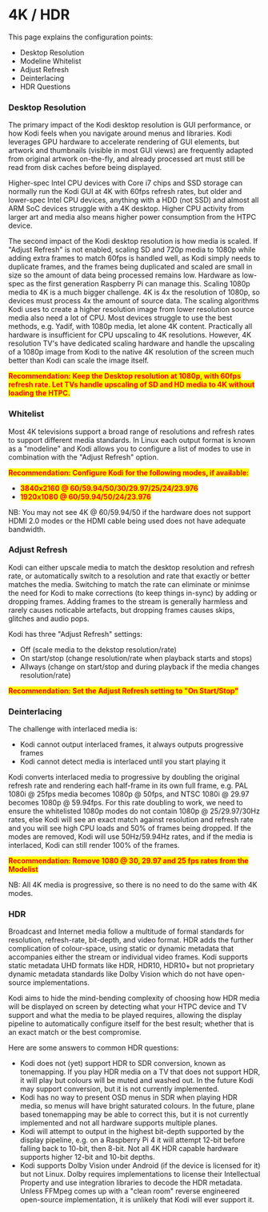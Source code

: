 # 4K / HDR

This page explains the configuration points:

* Desktop Resolution
* Modeline Whitelist
* Adjust Refresh
* Deinterlacing
* HDR Questions

### Desktop Resolution

The primary impact of the Kodi desktop resolution is GUI performance, or how Kodi feels when you navigate around menus and libraries. Kodi leverages GPU hardware to accelerate rendering of GUI elements, but artwork and thumbnails (visible in most GUI views) are frequently adapted from original artwork on-the-fly, and already processed art must still be read from disk caches before being displayed.

Higher-spec Intel CPU devices with Core i7 chips and SSD storage can normally run the Kodi GUI at 4K with 60fps refresh rates, but older and lower-spec Intel CPU devices, anything with a HDD (not SSD) and almost all ARM SoC devices struggle with a 4K desktop. Higher CPU activity from larger art and media also means higher power consumption from the HTPC device.

The second impact of the Kodi desktop resolution is how media is scaled. If "Adjust Refresh" is not enabled, scaling SD and 720p media to 1080p while adding extra frames to match 60fps is handled well, as Kodi simply needs to duplicate frames, and the frames being duplicated and scaled are small in size so the amount of data being processed remains low. Hardware as low-spec as the first generation Raspberry Pi can manage this. Scaling 1080p media to 4K is a much bigger challenge. 4K is 4x the resolution of 1080p, so devices must process 4x the amount of source data. The scaling algorithms Kodi uses to create a higher resolution image from lower resolution source media also need a lot of CPU. Most devices struggle to use the best methods, e.g. Yadif, with 1080p media, let alone 4K content. Practically all hardware is insufficient for CPU upscaling to 4K resolutions. However, 4K resolution TV's have dedicated scaling hardware and handle the upscaling of a 1080p image from Kodi to the native 4K resolution of the screen much better than Kodi can scale the image itself.

<mark style="color:red;">**Recommendation: Keep the Desktop resolution at 1080p, with 60fps refresh rate. Let TVs handle upscaling of SD and HD media to 4K without loading the HTPC.**</mark>

### Whitelist

Most 4K televisions support a broad range of resolutions and refresh rates to support different media standards. In Linux each output format is known as a "modeline" and Kodi allows you to configure a list of modes to use in combination with the "Adjust Refresh" option.

<mark style="color:red;">**Recommendation: Configure Kodi for the following modes, if available:**</mark>

* <mark style="color:red;">**3840x2160 @ 60/59.94/50/30/29.97/25/24/23.976**</mark>
* <mark style="color:red;">**1920x1080 @ 60/59.94/50/24/23.976**</mark>

NB: You may not see 4K @ 60/59.94/50 if the hardware does not support HDMI 2.0 modes or the HDMI cable being used does not have adequate bandwidth.

### Adjust Refresh

Kodi can either upscale media to match the desktop resolution and refresh rate, or automatically switch to a resolution and rate that exactly or better matches the media. Switching to match the rate can eliminate or minimse the need for Kodi to make corrections (to keep things in-sync) by adding or dropping frames. Adding frames to the stream is generally harmless and rarely causes noticable artefacts, but dropping frames causes skips, glitches and audio pops.

Kodi has three "Adjust Refresh" settings:

* Off (scale media to the dekstop resolution/rate)
* On start/stop (change resolution/rate when playback starts and stops)
* Allways (change on start/stop and during playback if the media changes resolution/rate)

<mark style="color:red;">**Recommendation: Set the Adjust Refresh setting to "On Start/Stop"**</mark>

### Deinterlacing

The challenge with interlaced media is:

* Kodi cannot output interlaced frames, it always outputs progressive frames
* Kodi cannot detect media is interlaced until you start playing it

Kodi converts interlaced media to progressive by doubling the original refresh rate and rendering each half-frame in its own full frame, e.g. PAL 1080i @ 25fps media becomes 1080p @ 50fps, and NTSC 1080i @ 29.97 becomes 1080p @ 59.94fps. For this rate doubling to work, we need to ensure the whitelisted 1080p modes do not contain 1080p @ 25/29.97/30Hz rates, else Kodi will see an exact match against resolution and refresh rate and you will see high CPU loads and 50% of frames being dropped. If the modes are removed, Kodi will use 50Hz/59.94Hz rates, and if the media is interlaced, Kodi can still render 100% of the frames.

<mark style="color:red;">**Recommendation: Remove 1080 @ 30, 29.97 and 25 fps rates from the Modelist**</mark>

NB: All 4K media is progressive, so there is no need to do the same with 4K modes.

### HDR

Broadcast and Internet media follow a multitude of formal standards for resolution, refresh-rate, bit-depth, and video format. HDR adds the further complication of colour-space, using static or dynamic metadata that accompanies either the stream or individual video frames. Kodi supports static metadata UHD formats like  HDR, HDR10, HDR10+ but not proprietary dynamic metadata standards like Dolby Vision which do not have open-source implementations.

Kodi aims to hide the mind-bending complexity of choosing how HDR media will be displayed on screen by detecting what your HTPC device and TV support and what the media to be played requires, allowing the display pipeline to automatically configure itself for the best result; whether that is an exact match or the best compromise.

Here are some answers to common HDR questions:

* Kodi does not (yet) support HDR to SDR conversion, known as tonemapping. If you play HDR media on a TV that does not support HDR, it will play but colours will be muted and washed out. In the future Kodi may support conversion, but it is not currently implemented.
* Kodi has no way to present OSD menus in SDR when playing HDR media, so menus will have bright saturated colours. In the future, plane based tonemapping may be able to correct this, but it is not currently implemented and not all hardware supports multiple planes.
* Kodi will attempt to output in the highest bit-depth supported by the display pipeline, e.g. on a Raspberry Pi 4 it will attempt 12-bit before falling back to 10-bit, then 8-bit. Not all 4K HDR capable hardware supports higher 12-bit and 10-bit depths.
* Kodi supports Dolby Vision under Android (if the device is licensed for it) but not Linux. Dolby requires implementations to license their Intellectual Property and use integration libraries to decode the HDR metadata. Unless FFMpeg comes up with a "clean room" reverse engineered open-source implementation, it is unlikely that Kodi will ever support it.&#x20;
